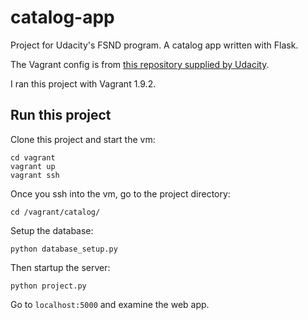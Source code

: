 # catalog-app
Project for Udacity's FSND program. A catalog app written with Flask.

The Vagrant config is from [this repository supplied by Udacity](https://github.com/udacity/fullstack-nanodegree-vm). 

I ran this project with Vagrant 1.9.2.

## Run this project

Clone this project and start the vm:
```
cd vagrant
vagrant up
vagrant ssh
```

Once you ssh into the vm, go to the project directory:
```
cd /vagrant/catalog/
```

Setup the database:
```
python database_setup.py
```

Then startup the server:
```
python project.py
```

Go to ```localhost:5000``` and examine the web app.
